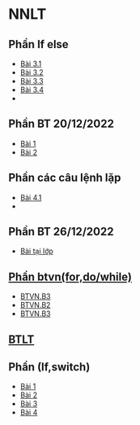 # NNLT

## Phần If else

- [Bài 3.1](https://www.jdoodle.com/embed/v0/5AwQ)
- [Bài 3.2](https://www.jdoodle.com/embed/v0/5AwR)
- [Bài 3.3](https://www.jdoodle.com/embed/v0/5Ax3)
- [Bài 3.4](https://www.jdoodle.com/embed/v0/5Axw)
- 
## Phần BT 20/12/2022

- [ Bài 1](https://www.jdoodle.com/embed/v0/5F2v)
- [ Bài 2](https://www.jdoodle.com/embed/v0/5F34)
## Phần các câu lệnh lặp

- [ Bài 4.1](https://www.jdoodle.com/embed/v0/5CHK)
- 
## Phần BT 26/12/2022

- [ Bài tại lớp](https://www.jdoodle.com/embed/v0/5FUa)

## [Phần btvn(for,do/while)](https://hoctructuyencntt.github.io/NNLT/Baitap.html)

- [ BTVN.B3](https://www.jdoodle.com/embed/v0/5G1O)
- [ BTVN.B2](https://www.jdoodle.com/embed/v0/5G1R)
- [ BTVN.B3](https://www.jdoodle.com/embed/v0/5G1W)

## [BTLT](https://hoctructuyencntt.github.io/NNLT/Baitap.html)

## Phần (If,switch)

- [ Bài 1](https://www.jdoodle.com/embed/v0/5F1V)
- [ Bài 2](https://www.jdoodle.com/embed/v0/5FUn)
- [ Bài 3](https://www.jdoodle.com/embed/v0/5FUp)
- [ Bài 4](https://www.jdoodle.com/embed/v0/5FUr)
